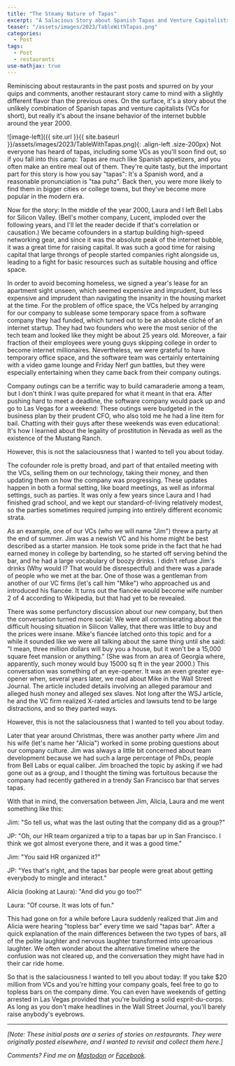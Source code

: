 ```yaml
---
title: "The Steamy Nature of Tapas"
excerpt: "A Salacious Story about Spanish Tapas and Venture Capitalists"
teaser: "/assets/images/2023/TableWithTapas.png"
categories:
  - Post
tags:
  - Post
  - restaurants
use-mathjax: true
---
```


Reminiscing about restaurants in the past posts and spurred on by your quips and comments, another restaurant story came
to mind with a slightly different flavor than the previous ones. On the surface, it's a story about the unlikely
combination of Spanish tapas and venture capitalists (VCs for short), but really it's about the insane behavior of the
internet bubble around the year 2000.

![image-left]({{ site.url }}{{ site.baseurl }}/assets/images/2023/TableWithTapas.png){: .align-left .size-200px}
Not everyone has heard of tapas, including some VCs as you'll soon find out, so if you fall into this camp: Tapas are
much like Spanish appetizers, and you often make an entire meal out of them. They're quite tasty, but the important part
for this story is how you say "tapas": It's a Spanish word, and a reasonable pronunciation is "taa puhz". Back then, you
were more likely to find them in bigger cities or college towns, but they've become more popular in the modern era.

Now for the story: In the middle of the year 2000, Laura and I left Bell Labs for Silicon Valley. (Bell's mother
company, Lucent, imploded over the following years, and I'll let the reader decide if that's correlation or causation.)
We became cofounders in a startup building high-speed networking gear, and since it was the absolute peak of the
internet bubble, it was a great time for raising capital. It was such a good time for raising capital that large throngs
of people started companies right alongside us, leading to a fight for basic resources such as suitable housing and
office space.

In order to avoid becoming homeless, we signed a year's lease for an apartment sight unseen, which seemed expensive and
imprudent, but less expensive and imprudent than navigating the insanity in the housing market at the time. For the
problem of office space, the VCs helped by arranging for our company to sublease some temporary space from a software
company they had funded, which turned out to be an absolute cliché of an internet startup. They had two founders who
were the most senior of the tech team and looked like they might be about 25 years old. Moreover, a fair fraction of
their employees were young guys skipping college in order to become internet millionaires. Nevertheless, we were
grateful to have temporary office space, and the software team was certainly entertaining with a video game lounge and
Friday Nerf gun battles, but they were especially entertaining when they came back from their company outings.

Company outings can be a terrific way to build camaraderie among a team, but I don't think I was quite prepared for what
it meant in that era. After pushing hard to meet a deadline, the software company would pack up and go to Las Vegas for
a weekend: These outings were budgeted in the business plan by their prudent CFO, who also told me he had a line item
for bail. Chatting with their guys after these weekends was even educational: It's how I learned about the legality of
prostitution in Nevada as well as the existence of the Mustang Ranch.

However, this is not the salaciousness that I wanted to tell you about today.

The cofounder role is pretty broad, and part of that entailed meeting with the VCs, selling them on our technology,
taking their money, and then updating them on how the company was progressing. These updates happen in both a formal
setting, like board meetings, as well as informal settings, such as parties. It was only a few years since Laura and I
had finished grad school, and we kept our standard-of-living relatively modest, so the parties sometimes required
jumping into entirely different economic strata.

As an example, one of our VCs (who we will name "Jim") threw a party at the end of summer. Jim was a newish VC and his
home might be best described as a starter mansion. He took some pride in the fact that he had earned money in college by
bartending, so he started off serving behind the bar, and he had a large vocabulary of boozy drinks. I didn't refuse
Jim's drinks (Why would I? That would be disrespectful) and there was a parade of people who we met at the bar. One of
those was a gentleman from another of our VC firms (let's call him "Mike") who approached us and introduced his
fiancée. It turns out the fiancée would become wife number 2 of 4 according to Wikipedia, but that had yet to be
revealed.

There was some perfunctory discussion about our new company, but then the conversation turned more social: We were all
commiserating about the difficult housing situation in Silicon Valley, that there was little to buy and the prices were
insane. Mike's fiancée latched onto this topic and for a while it sounded like we were all talking about the same thing
until she said: "I mean, three million dollars will buy you a house, but it won't be a 15,000 square feet mansion or
anything." (She was from an area of Georgia where, apparently, such money would buy 15000 sq ft in the year 2000.)  This
conversation was something of an eye-opener. It was an even greater eye-opener when, several years later, we read about
Mike in the Wall Street Journal. The article included details involving an alleged paramour and alleged hush money and
alleged sex slaves. Not long after the WSJ article, he and the VC firm realized X-rated articles and lawsuits tend to be
large distractions, and so they parted ways.

However, this is not the salaciousness that I wanted to tell you about today.

Later that year around Christmas, there was another party where Jim and his wife (let's name her "Alicia") worked in
some probing questions about our company culture. Jim was always a little bit concerned about team development because
we had such a large percentage of PhDs, people from Bell Labs or equal caliber. Jim broached the topic by asking if we
had gone out as a group, and I thought the timing was fortuitous because the company had recently gathered in a trendy
San Francisco bar that serves tapas.

With that in mind, the conversation between Jim, Alicia, Laura and me went something like this:

Jim: "So tell us, what was the last outing that the company did as a group?"

JP: "Oh, our HR team organized a trip to a tapas bar up in San Francisco. I think we got almost everyone there, and it was a good time."

Jim: "You said HR organized it?"

JP: "Yes that's right, and the tapas bar people were great about getting everybody to mingle and interact."

Alicia (looking at Laura): "And did you go too?"

Laura: "Of course. It was lots of fun."

This had gone on for a while before Laura suddenly realized that Jim and Alicia were hearing "topless bar" every time we
said "tapas bar". After a quick explanation of the main differences between the two types of bars, all of the polite
laughter and nervous laughter transformed into uproarious laughter.  We often wonder about the alternative timeline
where the confusion was not cleared up, and the conversation they might have had in their car ride home.

So that is the salaciousness I wanted to tell you about today: If you take $20 million from VCs and you're hitting your
company goals, feel free to go to topless bars on the company dime. You can even have weekends of getting arrested in
Las Vegas provided that you're building a solid esprit-du-corps. As long as you don't make headlines in the Wall Street
Journal, you'll barely raise anybody's eyebrows.

<hr> 

*[Note: These initial posts are a series of stories on restaurants. They were originally posted elsewhere, and I wanted to
revisit and collect them here.]*

*Comments? Find me on <a href="https://mastodon.mit.edu/@jpmattia/110291142606815845">Mastodon</a> or <a
href="https://www.facebook.com/jpmattiaman/posts/pfbid02Dg21B4WdsUDsh66gSH9uxvz2XhpGRz9gaQ22txzPHkNNavif5w1Nqh1Uzfo3vLKXl">Facebook</a>.*



